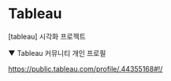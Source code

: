 # Tableau
[tableau] 시각화 프로젝트


▼ Tableau 커뮤니티 개인 프로필

https://public.tableau.com/profile/.44355168#!/
